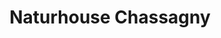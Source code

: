 ---
title: "Naturhouse Chassagny"
url: /chassagny/naturhouse-chassagny/
shop: les compléments alimentaires
---
